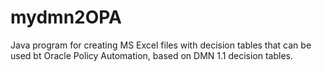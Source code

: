 # mydmn2OPA

Java program for creating MS Excel files with decision tables 
that can be used bt Oracle Policy Automation, based on DMN 1.1 decision tables.

